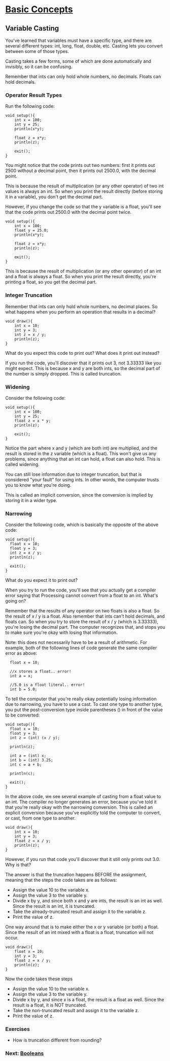 #  [Basic Concepts](index.jsp)

## Variable Casting

You've learned that variables must have a specific type, and there are several
different types: int, long, float, double, etc. Casting lets you convert
between some of those types.

Casting takes a few forms, some of which are done automatically and invisibly,
so it can be confusing.

Remember that ints can only hold whole numbers, no decimals. Floats can hold
decimals.

### Operator Result Types

Run the following code:

    
    
    void setup(){
    	int x = 100;
    	int y = 25;
    	println(x*y);
    	
    	float z = x*y;
    	println(z);
    	
    	exit();
    }
    

You might notice that the code prints out two numbers: first it prints out
2500 without a decimal point, then it prints out 2500.0, with the decimal
point.

This is because the result of multiplication (or any other operator) of two
int values is always an int. So when you print the result directly (before
storing it in a variable), you don't get the decimal part.

However, if you change the code so that the y variable is a float, you'll see
that the code prints out 2500.0 with the decimal point twice.

    
    
    void setup(){
    	int x = 100;
    	float y = 25.0;
    	println(x*y);
    	
    	float z = x*y;
    	println(z);
    	
    	exit();
    }
    

This is because the result of multiplication (or any other operator) of an int
and a float is always a float. So when you print the result directly, you're
printing a float, so you get the decimal part.

### Integer Truncation

Remember that ints can only hold whole numbers, no decimal places. So what
happens when you perform an operation that results in a decimal?

    
    
    void draw(){
    	int x = 10;
    	int y = 3;
    	int z = x / y;
    	println(z);
    }
    

What do you expect this code to print out? What does it print out instead?

If you run the code, you'll discover that it prints out 3, not 3.33333 like
you might expect. This is because x and y are both ints, so the decimal part
of the number is simply dropped. This is called truncation.

### Widening

Consider the following code:

    
    
    void setup(){
    	int x = 100;
    	int y = 25;
    	float z = x * y;
    	println(z);
    	
    	exit();
    }
    

Notice the part where x and y (which are both int) are multiplied, and the
result is stored in the z variable (which is a float). This won't give us any
problems, since anything that an int can hold, a float can also hold. This is
called widening.

You can still lose information due to integer truncation, but that is
considered "your fault" for using ints. In other words, the computer trusts
you to know what you're doing.

This is called an implicit conversion, since the conversion is implied by
storing it in a wider type.

### Narrowing

Consider the following code, which is basically the opposite of the above
code:

    
    
    void setup(){
      float x = 10;
      float y = 3;
      int z = x / y;
      println(z);
      
      exit();
    }
    

What do you expect it to print out?

When you try to run the code, you'll see that you actually get a compiler
error saying that Processing cannot convert from a float to an int. What's
going on?

Remember that the results of any operator on two floats is also a float. So
the result of x / y is a float. Also remember that ints can't hold decimals,
and floats can. So when you try to store the result of x / y (which is
3.33333), you're losing the decimal part. The computer recognizes that, and
stops you to make sure you're okay with losing that information.

Note: this does not necessarily have to be a result of arithmetic. For
example, both of the following lines of code generate the same compiler error
as above:

    
    
    
      float x = 10;
    
      //x stores a float.. error!
      int a = x;
      
      //5.0 is a float literal.. error!
      int b = 5.0;
    

To tell the computer that you're really okay potentially losing information
due to narrowing, you have to use a cast. To cast one type to another type,
you put the post-conversion type inside parentheses () in front of the value
to be converted:

    
    
    void setup(){
      float x = 10;
      float y = 3;
      int z = (int) (x / y);
      
      println(z);
      
      int a = (int) x;
      int b = (int) 3.25;
      int c = a + b;
      
      println(c);
      
      exit();
    }
    

In the above code, we see several example of casting from a float value to an
int. The compiler no longer generates an error, because you've told it that
you're really okay with the narrowing conversion. This is called an explicit
conversion because you've explicitly told the computer to convert, or cast,
from one type to another.

    
    
    void draw(){
    	int x = 10;
    	int y = 3;
    	float z = x / y;
    	println(z);
    }
    

However, if you run that code you'll discover that it still only prints out
3.0. Why is that?

The answer is that the truncation happens BEFORE the assignment, meaning that
the steps the code takes are as follows:

  * Assign the value 10 to the variable x.
  * Assign the value 3 to the variable y.
  * Divide x by y, and since both x and y are ints, the result is an int as well. Since the result is an int, it is truncated.
  * Take the already-truncated result and assign it to the variable z.
  * Print the value of z.

One way around that is to make either the x or y variable (or both) a float.
Since the result of an int mixed with a float is a float, truncation will not
occur.

    
    
    void draw(){
    	float x = 10;
    	int y = 3;
    	float z = x / y;
    	println(z);
    }
    

Now the code takes these steps

  * Assign the value 10 to the variable x.
  * Assign the value 3 to the variable y.
  * Divide x by y, and since x is a float, the result is a float as well. Since the result is a float, it is NOT truncated.
  * Take the non-truncated result and assign it to the variable z.
  * Print the value of z.

### Exercises

  * How is truncation different from rounding?

###  Next: [Booleans](Booleans.jsp)


